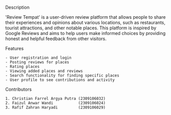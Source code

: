 Description

'Review Tempat' is a user-driven review platform that allows people to share their experiences and opinions about various locations, such as restaurants, tourist attractions, and other notable places. This platform is inspired by Google Reviews and aims to help users make informed choices by providing honest and helpful feedback from other visitors.

Features

    - User registration and login
    - Posting reviews for places
    - Rating places
    - Viewing added places and reviews
    - Search functionality for finding specific places
    - User profile to see contributions and activity

Contributors

    1. Christian Farrel Argya Putra (2309106032)
    2. Faizul Anwar Wandi           (2309106024)
    3. Rafif Zahran Haryadi         (2309106029)
